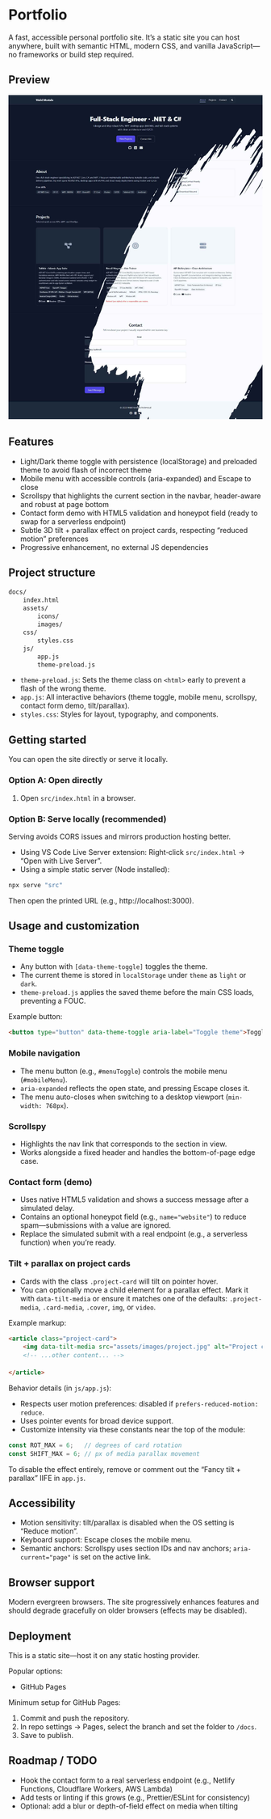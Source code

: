 # Portfolio

A fast, accessible personal portfolio site. It’s a static site you can host anywhere, built with semantic HTML, modern CSS, and vanilla JavaScript—no frameworks or build step required.

## Preview

![Screenshot of the Portfolio site](docs/assets/images/protfolio.jpg)

## Features

- Light/Dark theme toggle with persistence (localStorage) and preloaded theme to avoid flash of incorrect theme
- Mobile menu with accessible controls (aria-expanded) and Escape to close
- Scrollspy that highlights the current section in the navbar, header-aware and robust at page bottom
- Contact form demo with HTML5 validation and honeypot field (ready to swap for a serverless endpoint)
- Subtle 3D tilt + parallax effect on project cards, respecting “reduced motion” preferences
- Progressive enhancement, no external JS dependencies

## Project structure

```
docs/
	index.html
	assets/
		icons/
		images/
	css/
		styles.css
	js/
		app.js
		theme-preload.js
```

- `theme-preload.js`: Sets the theme class on `<html>` early to prevent a flash of the wrong theme.
- `app.js`: All interactive behaviors (theme toggle, mobile menu, scrollspy, contact form demo, tilt/parallax).
- `styles.css`: Styles for layout, typography, and components.

## Getting started

You can open the site directly or serve it locally.

### Option A: Open directly

1. Open `src/index.html` in a browser.

### Option B: Serve locally (recommended)

Serving avoids CORS issues and mirrors production hosting better.

- Using VS Code Live Server extension: Right‑click `src/index.html` → “Open with Live Server”.
- Using a simple static server (Node installed):

```powershell
npx serve "src"
```

Then open the printed URL (e.g., http://localhost:3000).

## Usage and customization

### Theme toggle

- Any button with `[data-theme-toggle]` toggles the theme.
- The current theme is stored in `localStorage` under `theme` as `light` or `dark`.
- `theme-preload.js` applies the saved theme before the main CSS loads, preventing a FOUC.

Example button:

```html
<button type="button" data-theme-toggle aria-label="Toggle theme">Toggle</button>
```

### Mobile navigation

- The menu button (e.g., `#menuToggle`) controls the mobile menu (`#mobileMenu`).
- `aria-expanded` reflects the open state, and pressing Escape closes it.
- The menu auto-closes when switching to a desktop viewport (`min-width: 768px`).

### Scrollspy

- Highlights the nav link that corresponds to the section in view.
- Works alongside a fixed header and handles the bottom-of-page edge case.

### Contact form (demo)

- Uses native HTML5 validation and shows a success message after a simulated delay.
- Contains an optional honeypot field (e.g., `name="website"`) to reduce spam—submissions with a value are ignored.
- Replace the simulated submit with a real endpoint (e.g., a serverless function) when you’re ready.

### Tilt + parallax on project cards

- Cards with the class `.project-card` will tilt on pointer hover.
- You can optionally move a child element for a parallax effect. Mark it with `data-tilt-media` or ensure it matches one of the defaults: `.project-media`, `.card-media`, `.cover`, `img`, or `video`.

Example markup:

```html
<article class="project-card">
	<img data-tilt-media src="assets/images/project.jpg" alt="Project cover" />
	<!-- ...other content... -->
  
</article>
```

Behavior details (in `js/app.js`):

- Respects user motion preferences: disabled if `prefers-reduced-motion: reduce`.
- Uses pointer events for broad device support.
- Customize intensity via these constants near the top of the module:

```js
const ROT_MAX = 6;   // degrees of card rotation
const SHIFT_MAX = 6; // px of media parallax movement
```

To disable the effect entirely, remove or comment out the “Fancy tilt + parallax” IIFE in `app.js`.

## Accessibility

- Motion sensitivity: tilt/parallax is disabled when the OS setting is “Reduce motion”.
- Keyboard support: Escape closes the mobile menu.
- Semantic anchors: Scrollspy uses section IDs and nav anchors; `aria-current="page"` is set on the active link.

## Browser support

Modern evergreen browsers. The site progressively enhances features and should degrade gracefully on older browsers (effects may be disabled).

## Deployment

This is a static site—host it on any static hosting provider.

Popular options:

- GitHub Pages

Minimum setup for GitHub Pages:

1. Commit and push the repository.
2. In repo settings → Pages, select the branch and set the folder to `/docs`.
3. Save to publish.

## Roadmap / TODO

- Hook the contact form to a real serverless endpoint (e.g., Netlify Functions, Cloudflare Workers, AWS Lambda)
- Add tests or linting if this grows (e.g., Prettier/ESLint for consistency)
- Optional: add a blur or depth-of-field effect on media when tilting
